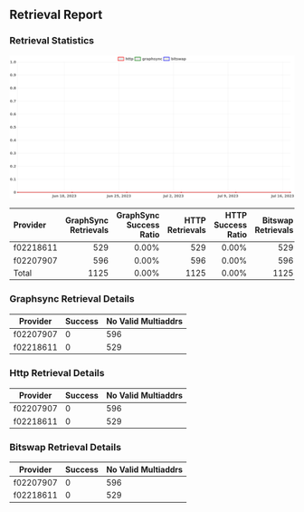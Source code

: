 ## Retrieval Report
### Retrieval Statistics
<img src="https://raw.githubusercontent.com/data-preservation-programs/filplus-checker-assets/main/filecoin-project/filecoin-plus-large-datasets/issues/1689/1689834448198.png"/>

| Provider  | GraphSync Retrievals | GraphSync Success Ratio | HTTP Retrievals | HTTP Success Ratio | Bitswap Retrievals | Bitswap Success Ratio |
| :-------- | -------------------: | ----------------------: | --------------: | -----------------: | -----------------: | --------------------: |
| f02218611 |                  529 |                   0.00% |             529 |              0.00% |                529 |                 0.00% |
| f02207907 |                  596 |                   0.00% |             596 |              0.00% |                596 |                 0.00% |
| Total     |                 1125 |                   0.00% |            1125 |              0.00% |               1125 |                 0.00% |

### Graphsync Retrieval Details
| Provider  | Success | No Valid Multiaddrs |
| --------- | ------- | ------------------- |
| f02207907 | 0       | 596                 |
| f02218611 | 0       | 529                 |

### Http Retrieval Details
| Provider  | Success | No Valid Multiaddrs |
| --------- | ------- | ------------------- |
| f02207907 | 0       | 596                 |
| f02218611 | 0       | 529                 |

### Bitswap Retrieval Details
| Provider  | Success | No Valid Multiaddrs |
| --------- | ------- | ------------------- |
| f02207907 | 0       | 596                 |
| f02218611 | 0       | 529                 |
